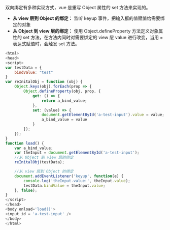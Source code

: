 双向绑定有多种实现方式，vue 是重写 Object 属性的 set 方法来实现的。

- **从 view 层到 Object 的绑定：** 监听 keyup 事件，把输入框的值赋值给需要绑定的对象
- **从 Object 到 view 层的绑定：** 使用 Object.defineProperty 方法定义对象属性的 set 方法，在方法内同时对需要绑定的 view 层 value 进行改变，当用 = 表达式赋值时，会触发 set 方法。
```javascript
<html>
<head>
<script>
var testData = {
	bindValue: "test"
}
var reInitalObj = function (obj) {
	Object.keys(obj).forEach(prop => {
		Object.defineProperty(obj, prop, {
			get: () => {
				return a_bind_value;
			},
			set: (value) => {
				document.getElementById('a-test-input').value = value;
				a_bind_value = value
			}
		});
	});
}
function load() {
	var a_bind_value;
	var theInput = document.getElementById('a-test-input');
	//从 Object 到 view 层的绑定
	reInitalObj(testData);

	//从 view 层到 Object 的绑定
	document.addEventListener('keyup', function(e) {
		console.log('theInput.value:', theInput.value);
		testData.bindValue = theInput.value;
	}, false);
}
</script>
</head>
<body onload='load()'>
<input id = 'a-test-input' />
</body>
</html>
```
